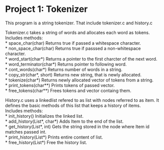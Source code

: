 Project 1: Tokenizer
====================
  
This program is a string tokenizer. That include tokenizer.c and history.c  
  
Tokenizer.c takes a string of words and allocates each word as tokens.  
Includes methods:   
     * space_char(char)	Returns true if passed a whitespace
	 character.  
	 * non_space_char(char)	 Returns true if passsed a non-whitespace
	 character.  
	 * word_start(char*)	Returns a pointer to the first charcter of the
	 next word.  
	 * word_terminator(char*)  Returns pointer to following word.  
	 * cont_words(char*)	  Returns number of words in a string.  
	 * copy_str(char*, short)  Returns new string, that is newly
	 allocated.  
	 * tokenize(char*) 	  Returns newly allocated vector of tokens
	 from a string.  
	 * print_tokens(char**)	  Prints tokens of passed vector.  
	 * free_tokens(char**)	  Frees tokens and vector containg them.  

History.c uses a linkedlist refered to as list with nodes referred to as
item. It defines the basic methods of this list that keeps a history of
items.  
Includes methods:  
	 * init_history()	Initializes the linked list.  
	 * add_history(List*, char*)	    Adds Item to the end of the list.  
	 * get_history(List*, int)	    Gets the string stored in the
	 node where Item id matches passed int.  
	 * print_history(List*) 	      Prints entire content of list.  
	 * free_history(List*)	      Free the history list.  
